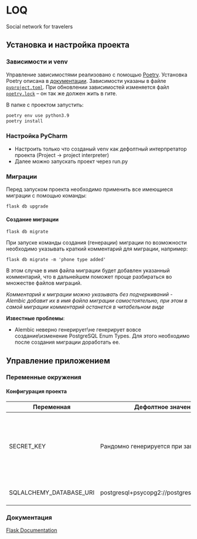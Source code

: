 # LOQ
Social network for travelers

Установка и настройка проекта
---------------------

### Зависимости и venv

Управление зависимостями реализовано с помощью [Poetry](https://python-poetry.org/). Установка Poetry описана в [документации](https://python-poetry.org/docs/#installation). Зависимости указаны в файле [`pyproject.toml`](pyproject.toml). При обновлении зависимостей изменяется файл [`poetry.lock`](poetry.lock) – он так же должен жить в гите.

В папке с проектом запустить:

```bash
poetry env use python3.9
poetry install
```

### Настройка PyCharm
- Настроить только что созданый venv как дефолтный интерпретатор проекта (Project -> project interpreter)
- Далее можно запускать проект через run.py


### Миграции

Перед запуском проекта необходимо применить все имеющиеся миграции с помощью команды:

`flask db upgrade`

#### Создание миграции

`flask db migrate`

При запуске команды создания (генерации) миграции по возможности необходимо указывать краткий комментарий для миграции, например:

`flask db migrate -m 'phone type added'`

В этом случае в имя файла миграции будет добавлен указанный комментарий, что в дальнейшем поможет проще разбираться во множестве файлов миграций.

*Комментарий к миграции можно указывать без подчеркиваний - Alembic добавит их в имя файла миграции самостоятельно, при этом в самой миграции комментарий останется в читабельном виде*

**Известные проблемы**:

* Alembic неверно генерирует\не генерирует вовсе создание\изменение PostgreSQL Enum Types. Для этого необходимо после создания миграции доработать ее.


Управление приложением
---------------------

### Переменные окружения

#### Конфигурация проекта
| Переменная | Дефолтное значение | Описание |
| --- | --- | --- |
| SECRET_KEY | Рандомно генерируется при запуске | Если надоело что падают сессии при рестарте, нужно просетить статическое значение |
| SQLALCHEMY_DATABASE_URI | postgresql+psycopg2://postgres@db:5432/afo|Урл для коннекта к пг |


### Документация
[Flask Documentation](https://flask-migrate.readthedocs.io/en/latest/)
